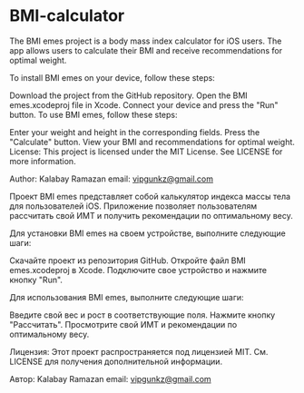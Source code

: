 # BMI-calculator

The BMI emes project is a body mass index calculator for iOS users. The app allows users to calculate their BMI and receive recommendations for optimal weight.

To install BMI emes on your device, follow these steps:

Download the project from the GitHub repository.
Open the BMI emes.xcodeproj file in Xcode.
Connect your device and press the "Run" button.
To use BMI emes, follow these steps:

Enter your weight and height in the corresponding fields.
Press the "Calculate" button.
View your BMI and recommendations for optimal weight.
License: This project is licensed under the MIT License. See LICENSE for more information.

Author: Kalabay Ramazan email: vipgunkz@gmail.com

Проект BMI emes представляет собой калькулятор индекса массы тела для пользователей iOS. Приложение позволяет пользователям рассчитать свой ИМТ и получить рекомендации по оптимальному весу.

Для установки BMI emes на своем устройстве, выполните следующие шаги:

Скачайте проект из репозитория GitHub.
Откройте файл BMI emes.xcodeproj в Xcode.
Подключите свое устройство и нажмите кнопку "Run".

Для использования BMI emes, выполните следующие шаги:

Введите свой вес и рост в соответствующие поля.
Нажмите кнопку "Рассчитать".
Просмотрите свой ИМТ и рекомендации по оптимальному весу.

Лицензия: Этот проект распространяется под лицензией MIT. См. LICENSE для получения дополнительной информации.

Автор: Kalabay Ramazan email: vipgunkz@gmail.com
